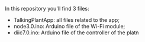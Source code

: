 In this repository you'll find 3 files:
 - TalkingPlantApp: all files related to the app;
 - node3.0.ino: Arduino file of the Wi-Fi module;
 - diic7.0.ino: Arduino file of the controller of the platn
